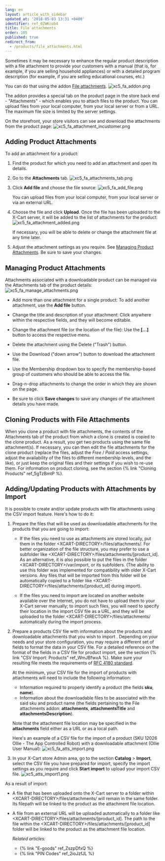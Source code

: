 ```yaml
---
lang: en
layout: article_with_sidebar
updated_at: '2018-05-03 13:31 +0400'
identifier: ref_0ZWKcob4
title: File attachments
order: 105
published: true
redirect_from:
  - /products/file_attachments.html
---
```

Sometimes it may be necessary to enhance the regular product description with a file attachment to provide your customers with a manual (that is, for example, if you are selling household appliances) or with a detailed program description (for example, if you are selling educational courses, etc.)

You can do that using the addon [File attachments](https://market.x-cart.com/addons/file-attachments.html). 
![xc5_fa_addon.png]({{site.baseurl}}/attachments/ref_0ZWKcob4/xc5_fa_addon.png)

The addon provides a special tab on the product page in the store back end -  "Attachments" - which enables you to attach files to the product. You can upload files from your local computer, from your local server or from a URL. The maximum file size is limited by the server settings.

On the storefront, your store visitors can see and download the attachments from the product page:
   ![xc5_fa_attachment_incustomer.png]({{site.baseurl}}/attachments/ref_0ZWKcob4/xc5_fa_attachment_incustomer.png)

## Adding Product Attachments

To add an attachment for a product:

1. Find the product for which you need to add an attachment and open its details.

2. Go to the **Attachments** tab. 
   ![xc5_fa_attachments_tab.png]({{site.baseurl}}/attachments/ref_0ZWKcob4/xc5_fa_attachments_tab.png)

3. Click **Add file** and choose the file source:
   ![xc5_fa_add_file.png]({{site.baseurl}}/attachments/ref_0ZWKcob4/xc5_fa_add_file.png)

   You can upload files from your local computer, from your local server or via an external URL. 

4. Choose the file and click **Upload**.  Once the file has been uploaded to the X-Cart server, it will be added to the list of attachments for the product:
   ![xc5_fa_attachment_added.png]({{site.baseurl}}/attachments/ref_0ZWKcob4/xc5_fa_attachment_added.png)

   If necessary, you will be able to delete or change the attachment file at any time later.

5. Adjust the attachment settings as you require. See [Managing Product Attachments](#managing-product-attachments). Be sure to save your changes.

## Managing Product Attachments

Attachments associated with a downloadable product can be managed via the Attachments tab of the product details:
   ![xc5_fa_manage_attachments.png]({{site.baseurl}}/attachments/ref_0ZWKcob4/xc5_fa_manage_attachments.png)

   * Add more than one attachment for a single product: To add another attachment, use the **Add file** button.
   
   * Change the title and description of your attachment: Click anywhere within the respective fields, and they will become editable.
   
   * Change the attachment file (or the location of the file): Use the **[...]** button to access the respective menu.
     
   * Delete the attachment using the Delete ("Trash") button.
   
   * Use the Download ("down arrow") button to download the attachment file.
   
   * Use the Membership dropdown box to specify the membership-based group of customers who should be able to access the file.
   
   * Drag-n-drop attachments to change the order in which they are shown on the page.
   
   * Be sure to click **Save changes** to save any changes of the attachment details you have made.

## Cloning Products with File Attachments
When you clone a product with file attachments, the contents of the Attachments tab of the product from which a clone is created is copied to the clone product. As a result, you get two products using the same file attachment(s). If necessary, you can then edit the file attachments for the clone product (replace the files, adjust the _Free_ / _Paid_ access settings, adjust the availability of the files to different membership levels, and the like), or just keep the original files and their settings if you wish to re-use them. For information on product cloning, see the section {% link "Cloning Products" ref_5gTzBmtP %}.
   
## Adding/Updating Products with Attachments by Import  
It is possible to create and/or update products with file attachments using the CSV import feature. Here's how to do it:

1. Prepare the files that will be used as downloadable attachments for the products that you are going to import:

   * If the files you need to use as attachments are stored locally, put them in the folder &lt;XCART-DIRECTORY&gt;/files/attachments/. For better organization of the file structure, you may prefer to use a subfolder like &lt;XCART-DIRECTORY&gt;/files/attachments/[product_id]. As an alternative, it is also possible to put the files in the folder &lt;XCART-DIRECTORY&gt;/var/import, or its subfolders. (The ability to use this folder was implemented for compatibility with older X-Cart versions. Any files that will be imported from this folder will be automatically copied to a folder like &lt;XCART-DIRECTORY&gt;/files/attachments/[product_id] during import).  
     
   * If the files you need to import are located on another website available over the Internet, you do not have to upload them to your X-Cart server manually; to import such files, you will need to specify their location in the import CSV file as a URL, and they will be uploaded to the folder &lt;XCART-DIRECTORY&gt;/files/attachments/ automatically during the import process. 

2. Prepare a products CSV file with information about the products and downloadable attachments that you wish to import . Depending on your needs and your store configuration, you may require a different set of fields to format the data in your CSV file. For a detailed reference on the format of the fields in a CSV file for product import, see the section {% link "CSV Import: Products" ref_WmJBfwxA %}. Make sure your resulting file meets the requirements of [RFC 4180 standard](https://en.wikipedia.org/wiki/Comma-separated_values#RFC_4180_standard). 

   At the minimum, your CSV file for the import of products with attachments will need to include the following information:
   * Information required to properly identify a product (the fields **sku**, **name**).
   * Information about the downloadable files to be associated with the said sku and product name (the fields pertaining to the File attachments addon: **attachments**, **attachmentsTitle** and **attachmentsDescription**).
   
   Note that the attachment file location may be specified in the **attachments** field either as a URL or as a local path. 
   
   Here's an example of a CSV file for the import of a product (SKU 12026 Ollie - The App Controlled Robot) with a downloadable attachment (Ollie User Manual):
   ![xc5_fa_atts_import.png]({{site.baseurl}}/attachments/ref_0ZWKcob4/xc5_fa_atts_import.png)
   
3. In your X-Cart store Admin area, go to the section **Catalog** > **Import**, select the CSV file you have prepared for import, specify the import settings as you require and click **Start import** to upload your import CSV file.
   ![xc5_atts_import1.png]({{site.baseurl}}/attachments/ref_0ZWKcob4/xc5_atts_import1.png)

As a result of import:
* A file that has been uploaded onto the X-Cart server to a folder within &lt;XCART-DIRECTORY>/files/attachments/ will remain in the same folder. Its filepath will be linked to the product as the attachment file location. 
* A file from an external URL will be uploaded automatically to a folder like &lt;XCART-DIRECTORY&gt;/files/attachments/[product_id]. The path to the file within the &lt;XCART-DIRECTORY&gt;/files/attachments/[product_id] folder will be linked to the product as the attachment file location.    
  
  _Related articles:_
     
  * {% link "E-goods" ref_ZszpDfxQ %}
  * {% link "PIN Codes" ref_2ioJzfJL %}
